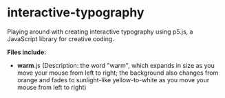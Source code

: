 # interactive-typography
Playing around with creating interactive typography using p5.js, a JavaScript library for creative coding.

**Files include:**
- **warm**.js (Description: the word "warm", which expands in size as you move your mouse from left to right; the background also changes from orange and fades to sunlight-like yellow-to-white as you move your mouse from left to right)
